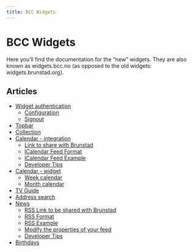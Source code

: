 ```yaml
---
title: BCC Widgets
---
```


# BCC Widgets

Here you’ll find the documentation for the “new” widgets. They are also known as widgets.bcc.no (as opposed to the old
widgets: widgets.brunstad.org).

<div class="sidebar">

<nav>

## Articles

* [Widget authentication](widget-authentication)
    * [Configuration](widget-authentication#configuration)
    * [Signout](widget-authentication#signout)
* [Topbar](topbar-widget)
* [Collection](collection-widget)
* [Calendar - integration](calendar-widget-integration)
    * [Link to share with Brunstad](calendar-widget-integration#link-to-share-with-brunstad)
    * [ICalendar Feed Format](calendar-widget-integration#icalendar-feed-format)
    * [ICalendar Feed Example](calendar-widget-integration#icalendar-feed-example)
    * [Developer Tips](calendar-widget-integration#developer-tips)
* [Calendar - widget](calendar-widget)
    * [Week calendar](calendar-widget#week-calendar)
    * [Month calendar](calendar-widget#month-calendar)
* [TV Guide](tv-guide-widget)
* [Address search](address-search)
* [News](news-widget)
    * [RSS Link to be shared with Brunstad](news-widget#rss-link-to-be-shared-with-brunstad)
    * [RSS Format](news-widget#rss-format)
    * [RSS Example](news-widget#rss-example)
    * [Modify the properties of your feed](news-widget#modify-the-properties-of-your-feed)
    * [Developer Tips](news-widget#developer-tips)
* [Birthdays](birthday-widget)

</nav>

</div>
